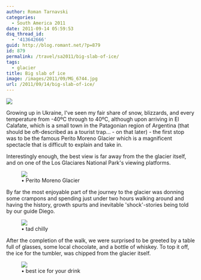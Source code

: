 ```yaml
---
author: Roman Tarnavski
categories:
  - South America 2011
date: 2011-09-14 05:59:53
dsq_thread_id:
  - '413642666'
guid: http://blog.romant.net/?p=879
id: 879
permalink: /travel/sa2011/big-slab-of-ice/
tags:
  - glacier
title: Big slab of ice
image: /images/2011/09/MG_6744.jpg
url: /2011/09/14/big-slab-of-ice/
---
```


![](/images/2011/09/MG_6744.jpg)

Growing up in Ukraine, I've seen my fair share of snow, blizzards, and every temperature from -40ºC through to 40ºC, although upon arriving in El Calafate, which is a small town in the Patagonian region of Argentina (that should be oft-described as a tourist trap… - on that later) - the first stop was to be the famous Perito Moreno Glacier which is a magnificent spectacle that is difficult to explain and take in.

Interestingly enough, the best view is far away from the the glacier itself, and on one of the Los Glaciares National Park's viewing platforms.

<figure>
  <img src="/images/2011/09/IMG_9161.jpg">
  <figcaption>• Perito Moreno Glacier</figcaption>
</figure>

By far the most enjoyable part of the journey to the glacier was donning some crampons and spending just under two hours walking around and having the history, growth spurts and inevitable 'shock'-stories being told by our guide Diego.

<figure>
  <img src="/images/2011/09/MG_6704.jpg">
  <figcaption>• tad chilly </figcaption>
</figure>

After the completion of the walk, we were surprised to be greeted by a table full of glasses, some local chocolate, and a bottle of whiskey. To top it off, the ice for the tumbler, was chipped from the glacier itself.

<figure>
  <img src="/images/2011/09/MG_6782_together.jpg">
  <figcaption>• best ice for your drink </figcaption>
</figure>